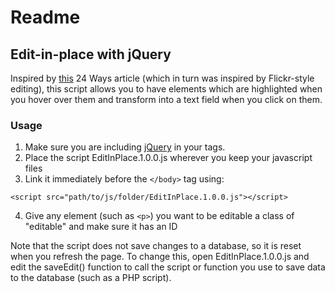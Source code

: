 # Readme

## Edit-in-place with jQuery

Inspired by [this](http://24ways.org/2005/edit-in-place-with-ajax]) 24 Ways article (which in turn was inspired by Flickr-style editing), this script allows you to have elements which are highlighted when you hover over them and transform into a text field when you click on them.

### Usage

1. Make sure you are including [jQuery](http://jquery.com) in your <head> tags.
2. Place the script EditInPlace.1.0.0.js wherever you keep your javascript files
3. Link it immediately before the ```</body>``` tag using:
```
<script src="path/to/js/folder/EditInPlace.1.0.0.js"></script>
```
4. Give any element (such as ```<p>```) you want to be editable a class of "editable" and make sure it has an ID

Note that the script does not save changes to a database, so it is reset when you refresh the page. To change this, open EditInPlace.1.0.0.js and edit the saveEdit() function to call the script or function you use to save data to the database (such as a PHP script).